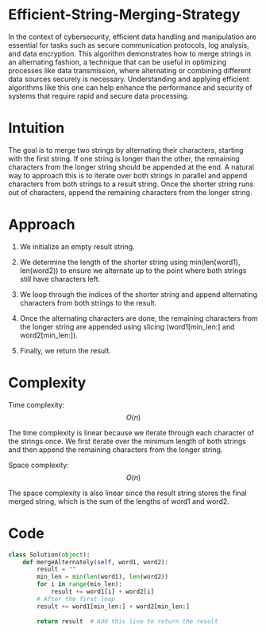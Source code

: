 # Efficient-String-Merging-Strategy

In the context of cybersecurity, efficient data handling and manipulation are essential for tasks such as secure communication protocols, log analysis, and data encryption. This algorithm demonstrates how to merge strings in an alternating fashion, a technique that can be useful in optimizing processes like data transmission, where alternating or combining different data sources securely is necessary. Understanding and applying efficient algorithms like this one can help enhance the performance and security of systems that require rapid and secure data processing.

# Intuition

The goal is to merge two strings by alternating their characters, starting with the first string. If one string is longer than the other, the remaining characters from the longer string should be appended at the end. A natural way to approach this is to iterate over both strings in parallel and append characters from both strings to a result string. Once the shorter string runs out of characters, append the remaining characters from the longer string.

# Approach

1. We initialize an empty result string.
   
2. We determine the length of the shorter string using min(len(word1), len(word2)) to ensure we alternate up to the point where both strings still have characters left.
   
3. We loop through the indices of the shorter string and append alternating characters from both strings to the result.
   
4. Once the alternating characters are done, the remaining characters from the longer string are appended using slicing (word1[min_len:] and word2[min_len:]).
   
5. Finally, we return the result.

# Complexity

Time complexity: $$O(n)$$

The time complexity is linear because we iterate through each character of the strings once. We first iterate over the minimum length of both strings and then append the remaining characters from the longer string.


Space complexity: $$O(n)$$

The space complexity is also linear since the result string stores the final merged string, which is the sum of the lengths of word1 and word2.

# Code
```python []
class Solution(object):
    def mergeAlternately(self, word1, word2):
        result = ""
        min_len = min(len(word1), len(word2))
        for i in range(min_len):
            result += word1[i] + word2[i]
        # After the first loop
        result += word1[min_len:] + word2[min_len:]
        
        return result  # Add this line to return the result
```
